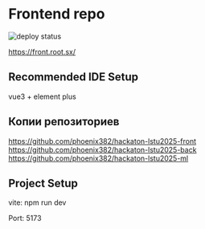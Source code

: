 # Frontend repo

![deploy status](https://projects.root.sx/hackaton/front/actions/workflows/deploy.yml/badge.svg)

https://front.root.sx/

## Recommended IDE Setup

vue3 + element plus

## Копии репозиториев
https://github.com/phoenix382/hackaton-lstu2025-front
https://github.com/phoenix382/hackaton-lstu2025-back
https://github.com/phoenix382/hackaton-lstu2025-ml


## Project Setup

vite:
npm run dev

Port: 5173